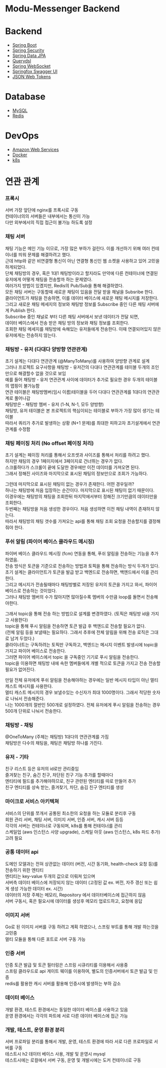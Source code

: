 # Modu-Messenger Backend

# Backend

- [Spring Boot](https://spring.io/projects/spring-boot)
- [Spring Security](https://spring.io/projects/spring-security)
- [Spring Data JPA](https://spring.io/projects/spring-data-jpa)
- [Querydsl](http://querydsl.com/)
- [Spring WebSocket](https://spring.io/guides/gs/messaging-stomp-websocket/)
- [Springfox Swagger UI](http://springfox.github.io/springfox/docs/current/)
- [JSON Web Tokens](https://jwt.io/)

# Database

- [MySQL](https://www.mysql.com/)
- [Redis](https://redis.io/)

# DevOps

- [Amazon Web Services](https://aws.amazon.com/)
- [Docker](https://www.docker.com/)
- [k8s](https://kubernetes.io/ko/)

# 연관 관계

### 프록시
서버 가장 앞단에 nginx를 프록시로 구동  
컨테이너의의 서버들은 내부에서는 통신이 가능  
다만 외부에서의 직접 접근이 불가능 하도록 설정  

### 채팅 서버
채팅 기능은 메인 기능 이므로, 가장 많은 부하가 걸린다. 이를 개선하기 위해 여러 컨테이너를 띄워 문제를 해결하려고 했다.  
근데 http와 같은 비연결형 통신이 아닌 연결형 통신인 웹 소켓을 사용하고 있어 고민을 하게되었다.  
단체 채팅방의 경우, 혹은 1대1 채팅방이라고 할지라도 만약에 다른 컨테이너에 연결된 유저에게 어떻게 채팅을 전송할까 하는 문제였다.  
여러가지 방법이 있곘지만, Redis의 Pub/Sub을 통해 해결하였다.  
모든 채팅 서버는 구동할때 새로운 채팅이 있음을 전달 받을 채널을 Subsribe 한다.  
클라이언트가 채팅을 전송하면, 이를 데이터 베이스에 새로운 채팅 메시지를 저장한다.  
그리고 새로운 채팅 메세지의 정보와 채팅방 정보를 Subscribe 중인 다른 채팅 서버에게 Publish 한다.  
Subscribe 중인 채널로 부터 다른 채팅 서버에서 보낸 데이터가 전달 되면,  
데이터 베이스에서 전송 받은 채팅 방의 정보와 채팅 정보를 조회한다.  
조회한 채팅 메세지를 채팅방에 속해있는 유저들에게 전송한다. 이때 연결되어있지 않은 유저에게는 전송하지 않는다.  

### 채팅방 - 유저 (다대다 양방향 연관관계)
초기 설계는 다대다 연관관계 (@ManyToMany)를 사용하여 양방향 관계로 설계   
그러나 프로젝트 요구사항을 채팅방 - 유저간의 다대다 연관관계를 테이블 두개의 조인만으로 해결할수 없을 것으로 보임   
예를 들어 채팅방 - 유저 연관관계 사이에 데이터가 추가로 필요한 경우 두개의 테이블의 맵핑이 불가능함   
연관 테이블은 채팅방멤버(임시 이름)테이블을 두어 다대다 연관관계를 1대다의 연관관계로 풀어나감  
채팅방은 - 채팅방 멤버 - 유저 (1-N, N-1, 모두 양방향)  
채팅방, 유저 테이블은 본 프로젝트의 핵심이되는 테이블로 부하가 가장 많이 생기는 테이블   
따라서 쿼리가 추가로 발생하는 상황 (N+1 문제)를 최대한 피하고자 초기설게에서 연관관계를 수정함   

### 채팅 페이징 처리 (No offset 페이징 처리)
초기 설계는 페이징 처리를 통해서 오프셋과 사이즈를 통해서 처리를 하려고 했다.  
하지만 채팅의 경우 1페이지에서 3페이지로 건너뛰는 경우가 없다.  
스크롤하다가 스크롤이 끝에 도달한 경우에만 이전 데이터를 가져오면 된다.  
그래서 정해진 사이즈와 마지막으로 표시된 채팅의 정보만으로 조회가 가능하다.  

그런데 마지막으로 표시된 채팅이 없는 경우가 존재한다. 어떤 경우일까?  
하나는 채팅방에 처음 입장하는 순간이다. 마지막으로 표시된 채팅이 없기 때문이다.  
이경우에는 채팅방의 채팅을 조회한뒤 마지막에서부터 정해진 크기만큼의 데이터만을 조회한다.  
두번째는 채팅방을 처음 생성한 경우이다. 처음 생성하면 이전 채팅 내역이 존재하지 않는다.  
따라서 채팅방의 채팅 갯수를 가져오는 api를 통해 채팅 조회 요청을 전송할지를 결정해줘야 한다.  

### 푸쉬 알림 (파이어 베이스 클라우드 메시징)
파이버 베이스 클라우드 메시징 (fcm) 연동을 통해, 푸쉬 알림을 전송하는 기능을 추가하였음.  
전송 방식은 토큰을 기준으로 전송하는 방법과 토픽을 통해 전송하는 방식 두개가 있다.  
초기 설계는 클라이언트가 토큰을 발급 받고 백엔드로 전송하면, 백엔드에서 이를 관리한다.  
그리고 메시지가 전송될때마다 채팅방별로 저장된 유저의 토큰을 가지고 와서, 파이어 베이스로 전송하는 것이었다.  
그러나 채팅방 멤버의 수가 많아지면 많아질수록 멤버의 수만큼 loop를 돌면서 전송해야한다.  

그래서 topic을 통해 전송 하는 방법으로 설계를 변경하였다. (토픽은 채팅방 id을 가지고 사용한다)  
topic을 통해 푸시 알림을 전송하면 토큰 발급 후 백엔드로 전송할 필요가 없다.  
(전체 알림 등을 보낼때는 필요하다. 그래서 추후에 전체 알림을 위해 전송 로직은 그대로 남겨 두었다.)  
클라이너트는 구독하려는 토픽만 구독하고, 백엔드는 메시지 이벤트 발생시에 topic을 가지고 파이어 베이스로 전송한다.  
그러면 파이어 베이스에서 topic 을 구독중인 기기로 푸시 알림을 전송한다.   
topic을 이용하면 채팅방 내에 속한 멤버들에게 개별 적으로 토큰을 가지고 전송 전송할 필요가 없어진다.  

만일 전체 유저에게 푸쉬 알림을 전송해야하는 경우에는 일반 메시지 타입이 아닌 멀티 캐스트 메시지를 사용한다.  
멀티 캐스트 메시지의 경우 보낼수있는 수신자가 최대 1000명이다. 그래서 적당한 숫자로 나눠서 전송해준다.  
나는 1000개의 절반인 500개로 설정하였다. 전체 유저에게 푸시 알림을 전송하는 경우 500개 단위로 나눠서 전송한다.  

### 채팅방 - 채팅  
@OneToMany (주체는 채팅방)
1대다의 연관관계를 가짐  
채팅방은 다수의 채팅을, 채팅은 채팅방 하나를 가진다.  

### 유저 - 기타  
친구 리스트 등은 유저의 id로만 관리중임  
즐겨찾는 친구, 숨긴 친구, 차단된 친구 기능 추가를 할때마다  
엔티티에 필드를 추가해야하므로, 친구 관련된 엔티티를 따로 만들어 추가  
친구 엔티티를 상속 받는, 즐겨찾기, 차단, 숨김 친구 엔티티를 생성

### 마이크로 서비스 아키텍쳐
서비스의 단위를 쪼개서 공통된 최소한의 요청을 하는 모듈로 분리후 구동   
회원 관리 서버, 채팅 서버, 이미지 서버, 인증 서버, 캐시 서버 등등   
각각의 서버는 컨테이너로 구동되며, k8s를 통해 컨테이너를 관리   
스케일업 (aws 인스턴스 사양 upgrade), 스케일 아웃 (aws 인스턴스, k8s 파드 추가) 고려 필요   

### 공통 데이터 api
도메인 모델과는 전혀 상관없는 데이터 (버전, 시간 동기화, health-check 요청 등)를 전송하기 위한 엔티티   
엔티티는 key-value 두개의 값으로 이뤄져 있으며   
서버측 데이터 베이스에 저장되지 않는 데이터 (고정된 값 ex. 버전, 자주 갱신 또는 쉽게 생성 가능한 데이터 ex. 시간)   
데이터의 저장 주체는 메모리, Repository 에서 데이터베이스에 접근하지 않음   
서버 구동시, 혹은 필요시에 데이터를 생성후 메모리 업로드하고, 요청에 응답   

### 이미지 서버
Go로 된 이미지 서버를 구동 하려고 계획 하였으나,
스프링 부트를 통해 개발 하는것을 고민중  
멀티 모듈을 통해 다른 포트로 서버 구동 가능  

### 인증 서버
인증 토큰 발급 및 토큰 필터링은 스프링 시큐리티를 이용해서 사용중  
스프링 클라우드로 api 게이트 웨이를 이용하여, 별도의 인증서버에서 토큰 발급 및 인증  
redis를 활용한 캐시 서버를 활용해 인증시에 발생하는 부하 감소   

### 데이터 베이스
개발 환경, 테스트 환경에서는 동일한 데이터 베이스를 사용하고 있음  
운영 환경에서는 각각의 파트에 서로 다른 데이터 베이스에 접근 가능  

### 개발, 테스트, 운영 환경 분리
서버 프로파일 분리를 통해서 개발, 운영, 테스트 환경에 따라 서로 다른 프로파일로 서버를 구동   
테스트시 h2 데이터 베이스 사용, 개발 및 운영시 mysql   
테스트시에는 로컬에서 서버 구동, 운영 및 개발시에는 도커 컨테이너로 구동   